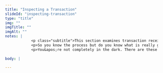 ```yaml
--- 
title: "Inspecting a Transaction"
slideId: "inspecting-transaction"
type: "title"
img: ""
imgTitle: ""
imgAlt: ""
notes: | 
            <p class="subtitle">This section examines transaction receipts.</p>
            <p>So you know the process but do you know what is really going on with your transaction?</p>
            <p>You&apos;re not completely in the dark. There are these handy tools called block explorers which act as references to the blockchain, allowing you to see all of the goings-on of the public ledger that is the blockchain. Block explorers are a searchable interface that can reference the blockchain. By searching your address or transaction ID, you&apos;re able to find a digital receipt of your transaction. This can give you more details about your transaction, like its current status.</p>
        
body: | 
        
---
```

